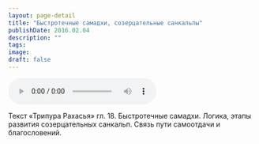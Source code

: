 ```yaml
---
layout: page-detail
title: "Быстротечные самадхи, созерцательные санкальпы"
publishDate: 2016.02.04
description: ""
tags:
image:
draft: false
---
```


<audio title="2016.02.04 - Быстротечные самадхи, созерцательные санкальпы.mp3" src="/upload/iblock/3e8/3e8b42d6c57070299769163552db1079.mp3" controls=""></audio>

 Текст «Трипура Рахасья» гл. 18\. Быстротечные самадхи. Логика, этапы развития созерцательных санкальп. Связь пути самоотдачи и благословений. 

  
